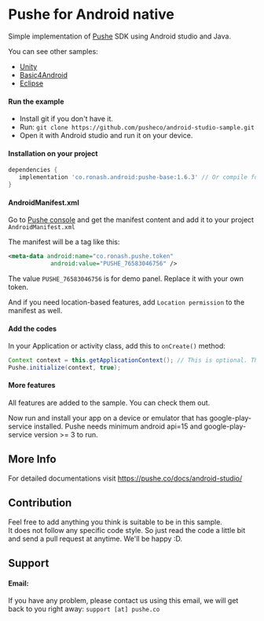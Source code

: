 # Pushe for Android native

Simple implementation of [Pushe](http://pushe.co) SDK using Android studio and Java.

You can see other samples:

* [Unity](https://github.com/ronashco/pushe-unity-sample)
* [Basic4Android](https://github.com/ronashco/pushe-ba4-sample)
* [Eclipse](https://github.com/ronashco/pushe-eclipse-sample)

#### Run the example

* Install git if you don't have it.
* Run:
`git clone https://github.com/pusheco/android-studio-sample.git`
* Open it with Android studio and run it on your device.

#### Installation on your project
```groovy
dependencies {
   implementation 'co.ronash.android:pushe-base:1.6.3' // Or compile for lower gradles
}

```
#### AndroidManifest.xml

Go to [Pushe console](https://console.pushe.co) and get the manifest content and add it to your project `AndroidManifest.xml`

The manifest will be a tag like this:

```xml
<meta-data android:name="co.ronash.pushe.token"
            android:value="PUSHE_76583046756" />
```

The value `PUSHE_76583046756` is for demo panel. Replace it with your own token.

And if you need location-based features, add `Location permission` to the manifest as well.


#### Add the codes

In your Application or activity class, add this to `onCreate()` method:

```java
Context context = this.getApplicationContext(); // This is optional. The `initialize` needs a context. Provide it from anywhere you want.
Pushe.initialize(context, true);
```

#### More features

All features are added to the sample. You can check them out.

Now run and install your app on a device or emulator that has google-play-service installed.
Pushe needs minimum android api=15 and google-play-service version >= 3 to run.

## More Info
For detailed documentations visit https://pushe.co/docs/android-studio/


## Contribution

Feel free to add anything you think is suitable to be in this sample.<br>
It does not follow any specific code style. So just read the code a little bit and send a pull request at anytime. We'll be happy :D.

## Support 
#### Email:
If you have any problem, please contact us using this email, we will get back to you right away:
`support [at] pushe.co`


